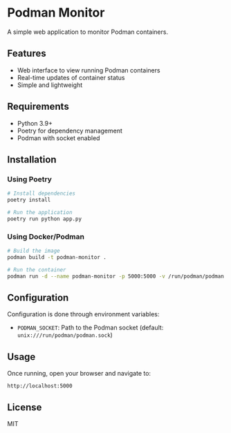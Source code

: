 # Podman Monitor

A simple web application to monitor Podman containers.

## Features

- Web interface to view running Podman containers
- Real-time updates of container status
- Simple and lightweight

## Requirements

- Python 3.9+
- Poetry for dependency management
- Podman with socket enabled

## Installation

### Using Poetry

```bash
# Install dependencies
poetry install

# Run the application
poetry run python app.py
```

### Using Docker/Podman

```bash
# Build the image
podman build -t podman-monitor .

# Run the container
podman run -d --name podman-monitor -p 5000:5000 -v /run/podman/podman.sock:/run/podman/podman.sock:ro podman-monitor
```

## Configuration

Configuration is done through environment variables:

- `PODMAN_SOCKET`: Path to the Podman socket (default: `unix:///run/podman/podman.sock`)

## Usage

Once running, open your browser and navigate to:

```
http://localhost:5000
```

## License

MIT
